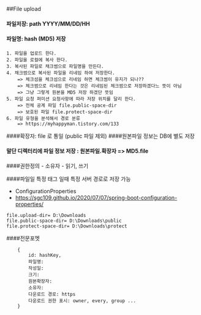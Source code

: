 ##File upload
#### 파일저장: path YYYY/MM/DD/HH
#### 파일명: hash (MD5) 저장
    1. 파일을 업로드 한다.
    2. 파일을 로컬에 복사 한다.
    3. 복사된 파일로 채크썸으로 파일명을 만든다. 
    4. 채크썸으로 복사된 파일을 리네임 하여 저장한다.
        => 체크섬을 체크섬으로 리네임 하면 체크썸이 유지가 되나?? 
        => 체크썸으로 리네임 한다는 것은 리네임된 체크썸으로 저장하겠다느 뜻이 아님
        => 그냥 그렇게 원본을 MD5 저장 하겠단 뜻임
    5. 파일 요청 퍼미션 요청사항에 따라 저장 위치를 달리 한다.
        => 전체 공계 파일 file.public-space-dir
        => 보호된 파일 file.protect-space-dir
    6. 파일 유형을 분석해서 경로 분류
        => https://myhappyman.tistory.com/133
####확장자: file 로 통일 (public 파일 제외)
####원본파일 정보는 DB에 별도 저장
#### 말단 디렉터리에 파일 정보 저장 : 원본파일.확장자 => MD5.file
####권한정의 
    - 소유자 
    - 읽기, 쓰기

####파일일 특정 태그 일때 특정 서버 경로로 저장 가능
 - ConfigurationProperties 
 - https://sgc109.github.io/2020/07/07/spring-boot-configuration-properties/

```
file.upload-dir= D:\Downloads
file.public-space-dir= D:\Downloads\public
file.protect-space-dir= D:\Downloads\protect
```

####전문포멧
```
    {
        id: hashKey,
        파일명: 
        작성일:
        크기:
        원본확장자:
        소유자: 
        다운로드 경로: https
        다운로드 권한 표시: owner, every, group ...  
    }
```

